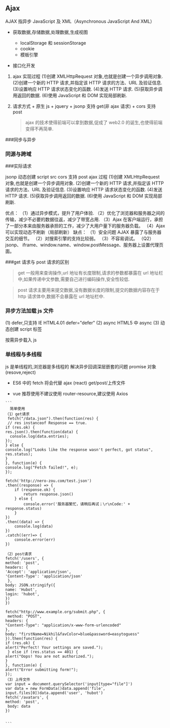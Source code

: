 ## Ajax

AJAX 指异步 JavaScript 及 XML（Asynchronous JavaScript And XML）

- 获取数据,存储数据,处理数据,生成视图

  - localStorage 和 sessionStorage
  - cookie
  - 模板引擎

- 接口化开发

1.  ajax 实现过程
    (1)创建 XMLHttpRequest 对象,也就是创建一个异步调用对象.
    (2)创建一个新的 HTTP 请求,并指定该 HTTP 请求的方法、URL 及验证信息.
    (3)设置响应 HTTP 请求状态变化的函数.
    (4)发送 HTTP 请求.
    (5)获取异步调用返回的数据.
    (6)使用 JavaScript 和 DOM 实现局部刷新.

2.  请求方式 + 原生 js + jquery + jsonp 支持 get(非 ajax 请求) + cors 支持 post
    > ajax 的技术使得前端可以拿到数据,促成了 web2.0 的诞生,也使得前端变得不再简单.

###同步与异步

### 同源与跨域

###实际请求

jsonp 动态创建 script src
cors 支持 post
ajax 过程
(1)创建 XMLHttpRequest 对象,也就是创建一个异步调用对象.
(2)创建一个新的 HTTP 请求,并指定该 HTTP 请求的方法、URL 及验证信息.
(3)设置响应 HTTP 请求状态变化的函数.
(4)发送 HTTP 请求.
(5)获取异步调用返回的数据.
(6)使用 JavaScript 和 DOM 实现局部刷新.

优点：
（1）通过异步模式，提升了用户体验.
（2）优化了浏览器和服务器之间的传输，减少不必要的数据往返，减少了带宽占用.
（3）Ajax 在客户端运行，承担了一部分本来由服务器承担的工作，减少了大用户量下的服务器负载。
（4）Ajax 可以实现动态不刷新（局部刷新）
缺点：
（1）安全问题 AJAX 暴露了与服务器交互的细节。
（2）对搜索引擎的支持比较弱。
（3）不容易调试。
（Q2）jsonp、 iframe、window.name、window.postMessage、服务器上设置代理页面。

###get 请求与 post 请求的区别

> get 一般用来查询操作,url 地址有长度限制,请求的参数都暴露在 url 地址栏中,如果传递中文参数,需要自己进行编码操作,安全性较低.

> post 请求主要用来提交数据,没有数据长度的限制,提交的数据内容存在于 http 请求体中,数据不会暴露在 url 地址栏中.

### 异步方法加载 js 文件

(1) defer,只支持 IE HTML4.01 defer="defer"
(2) async HTML5 中 async
(3) 动态创建 script 标签

按需异步载入 js

### 单线程与多线程

js 是单线程的,浏览器是多线程的
解决异步回调深层嵌套的问题 promise 对象 (resove,reject)

- ES6 中的 fetch 将会代替 ajax (react) get/post/上传文件

- vue 推荐使用不建议使用 router-resource,建议使用 Axios

>

    ```
      简单使用
    （1）get请求
     fetch("/data.json").then(function(res) {
     // res instanceof Response == true.
    if (res.ok) {
    res.json().then(function(data) {
      console.log(data.entries);
    });
    } else {
    console.log("Looks like the response wasn't perfect, got status", res.status);
    }
    }, function(e) {
    console.log("Fetch failed!", e);
    });

>

    fetch('http://nero-zou.com/test.json')
    .then((response) => {
        if (response.ok) {
            return response.json()
        } else {
            console.error('服务器繁忙，请稍后再试；\r\nCode:' + response.status)
        }
    })
    .then((data) => {
        console.log(data)
    })
    .catch((err)=> {
        console.error(err)
    })

>

    （2）post请求
    fetch('/users', {
    method: 'post',
    headers: {
    'Accept': 'application/json',
    'Content-Type': 'application/json'
     },
    body: JSON.stringify({
    name: 'Hubot',
    login: 'hubot',
    })
    })

>

    fetch("http://www.example.org/submit.php", {
     method: "POST",
    headers: {
    "Content-Type": "application/x-www-form-urlencoded"
    },
    body: "firstName=Nikhil&favColor=blue&password=easytoguess"
    }).then(function(res) {
    if (res.ok) {
    alert("Perfect! Your settings are saved.");
     } else if (res.status == 401) {
    alert("Oops! You are not authorized.");
    }
    }, function(e) {
    alert("Error submitting form!");
    });
    （3）上传文件
    var input = document.querySelector('input[type="file"]')
    var data = new FormData()data.append('file', input.files[0])data.append('user', 'hubot')
    fetch('/avatars', {
    method: 'post',
     body: data
    })


    ```
